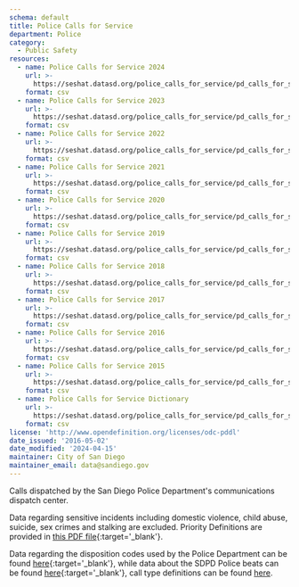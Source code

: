 ```yaml
---
schema: default
title: Police Calls for Service
department: Police
category:
  - Public Safety
resources:
  - name: Police Calls for Service 2024
    url: >-
      https://seshat.datasd.org/police_calls_for_service/pd_calls_for_service_2024_datasd.csv
    format: csv
  - name: Police Calls for Service 2023
    url: >-
      https://seshat.datasd.org/police_calls_for_service/pd_calls_for_service_2023_datasd.csv
    format: csv
  - name: Police Calls for Service 2022
    url: >-
      https://seshat.datasd.org/police_calls_for_service/pd_calls_for_service_2022_datasd.csv
    format: csv
  - name: Police Calls for Service 2021
    url: >-
      https://seshat.datasd.org/police_calls_for_service/pd_calls_for_service_2021_datasd.csv
    format: csv
  - name: Police Calls for Service 2020
    url: >-
      https://seshat.datasd.org/police_calls_for_service/pd_calls_for_service_2020_datasd.csv
    format: csv
  - name: Police Calls for Service 2019
    url: >-
      https://seshat.datasd.org/police_calls_for_service/pd_calls_for_service_2019_datasd.csv
    format: csv
  - name: Police Calls for Service 2018
    url: >-
      https://seshat.datasd.org/police_calls_for_service/pd_calls_for_service_2018_datasd.csv
    format: csv
  - name: Police Calls for Service 2017
    url: >-
      https://seshat.datasd.org/police_calls_for_service/pd_calls_for_service_2017_datasd.csv
    format: csv
  - name: Police Calls for Service 2016
    url: >-
      https://seshat.datasd.org/police_calls_for_service/pd_calls_for_service_2016_datasd.csv
    format: csv
  - name: Police Calls for Service 2015
    url: >-
      https://seshat.datasd.org/police_calls_for_service/pd_calls_for_service_2015_datasd.csv
    format: csv
  - name: Police Calls for Service Dictionary
    url: >-
      https://seshat.datasd.org/police_calls_for_service/pd_calls_for_service_dictionary_datasd.csv
    format: csv
license: 'http://www.opendefinition.org/licenses/odc-pddl'
date_issued: '2016-05-02'
date_modified: '2024-04-15'
maintainer: City of San Diego
maintainer_email: data@sandiego.gov
---
```

Calls dispatched by the San Diego Police Department's communications
dispatch center.
<!--more-->
Data regarding sensitive incidents including domestic
violence, child abuse, suicide, sex crimes and stalking are excluded.
Priority Definitions are provided in [this PDF file](https://seshat.datasd.org/police_calls_for_service/pd_cfs_priority_defs_datasd.pdf){:target='_blank'}.


Data regarding the disposition codes used by the Police Department can be
found [here](/datasets/police-calls-disposition-codes/){:target='_blank'}, while data about the SDPD Police beats
can be found [here](/datasets/police-beats/){:target='_blank'}, call type definitions can be found [here](http://seshat.datasd.org/police_calls_for_service/pd_cfs_calltypes_datasd.csv).
